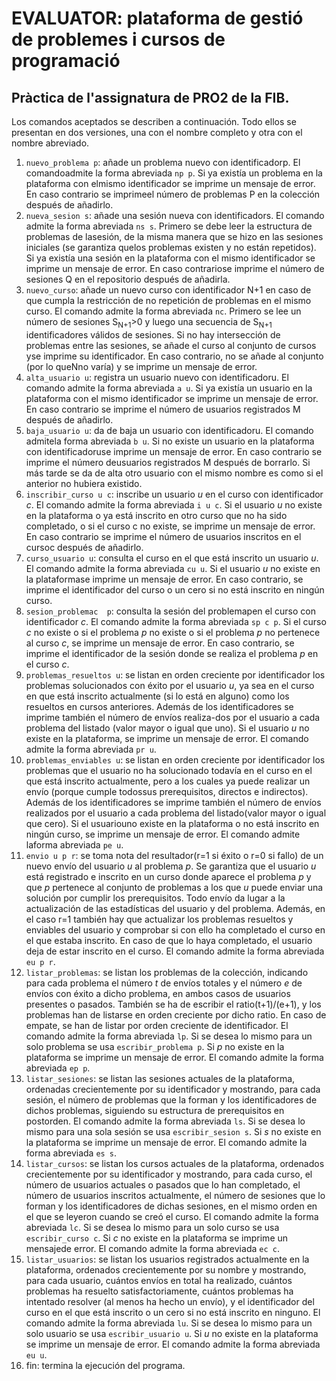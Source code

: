 # EVALUATOR: plataforma de gestió de problemes i cursos de programació

## Pràctica de l'assignatura de PRO2 de la FIB.

Los  comandos  aceptados  se  describen  a  continuación.  Todo  ellos  se  presentan  en dos versiones, una con el nombre completo y otra con el nombre abreviado.

1. `nuevo_problema p`: añade un problema nuevo con identificadorp. El comandoadmite la forma abreviada `np p`. Si ya existía un problema en la plataforma con elmismo identificador se imprime un mensaje de error. En caso contrario se imprimeel número de problemas P en la colección después de añadirlo.
2. `nueva_sesion s`: añade una sesión nueva con identificadors. El comando admite la forma abreviada `ns s`. Primero se debe leer la estructura de problemas de lasesión, de la misma manera que se hizo en las sesiones iniciales (se garantiza quelos problemas existen y no están repetidos). Si ya existía una sesión en la plataforma con el mismo identificador se imprime un mensaje de error. En caso contrariose imprime el número de sesiones Q en el repositorio después de añadirla.
3. `nuevo_curso`: añade un nuevo curso con identificador N+1 en caso de que cumpla la restricción de no repetición de problemas en el mismo curso. El comando admite la forma abreviada `nc`. Primero se lee un número de sesiones S<sub>N+1</sub>>0 y luego una secuencia de S<sub>N+1</sub> identificadores válidos de sesiones. Si no hay intersección de problemas entre las sesiones, se añade el curso al conjunto de cursos yse imprime su identificador. En caso contrario, no se añade al conjunto (por lo queNno varía) y se imprime un mensaje de error.
4. `alta_usuario u`: registra un usuario nuevo con identificadoru. El comando admite la forma abreviada `a u`. Si ya existía un usuario en la plataforma con el mismo identificador se imprime un mensaje de error. En caso contrario se imprime el número de usuarios registrados M después de añadirlo.
5. `baja_usuario u`: da de baja un usuario con identificadoru. El comando admitela forma abreviada `b u`. Si no existe un usuario en la plataforma con identificadoruse  imprime  un  mensaje  de  error.  En  caso  contrario  se  imprime  el  número  deusuarios registrados M después de borrarlo. Si más tarde se da de alta otro usuario con el mismo nombre es como si el anterior no hubiera existido.
6. `inscribir_curso u c`: inscribe un usuario *u* en el curso con identificador *c*. El comando admite la forma abreviada `i u c`. Si el usuario *u* no existe en la plataforma o ya está inscrito en otro curso que no ha sido completado, o si el curso c no existe, se imprime un mensaje de error. En caso contrario se imprime el número de usuarios inscritos en el cursoc después de añadirlo.
7. `curso_usuario u`: consulta el curso en el que está inscrito un usuario *u*. El comando admite la forma abreviada `cu u`. Si el usuario *u* no existe en la plataformase imprime un mensaje de error. En caso contrario, se imprime el identificador del curso o un cero si no está inscrito en ningún curso.
8. `sesion_problemac  p`: consulta la sesión del problemapen el curso con identificador *c*. El comando admite la forma abreviada `sp c p`. Si el curso *c* no existe o si el problema *p* no existe o si el problema *p* no pertenece al curso *c*, se imprime un mensaje de error. En caso contrario, se imprime el identificador de la sesión donde se realiza el problema *p* en el curso *c*.
9. `problemas_resueltos u`: se listan en orden creciente por identificador los problemas  solucionados  con  éxito  por  el  usuario *u*,  ya  sea  en  el  curso  en  que  está inscrito actualmente (si lo está en alguno) como los resueltos en cursos anteriores. Además de los identificadores se imprime también el número de envíos realiza-dos por el usuario a cada problema del listado (valor mayor o igual que uno). Si el usuario *u* no existe en la plataforma, se imprime un mensaje de error. El comando admite la forma abreviada `pr u`.
10. `problemas_enviables u`: se listan en orden creciente por identificador los problemas que el usuario no ha solucionado todavía en el curso en el que está inscrito actualmente, pero a los cuales ya puede realizar un envío (porque cumple todossus prerequisitos, directos e indirectos). Además de los identificadores se imprime también el número de envíos realizados por el usuario a cada problema del listado(valor mayor o igual que cero). Si el usuariouno existe en la plataforma o no está inscrito en ningún curso, se imprime un mensaje de error. El comando admite laforma abreviada `pe u`.
11. `envio u p r`: se toma nota del resultador(r=1 si éxito o r=0 si fallo) de un nuevo envío del usuario *u* al problema *p*. Se garantiza que el usuario *u* está registrado e inscrito en un curso donde aparece el problema *p* y que *p* pertenece al conjunto de problemas a los que *u* puede enviar una solución por cumplir los prerequisitos. Todo envío da lugar a la actualización de las estadísticas del usuario y del problema. Además, en el caso r=1 también hay que actualizar los problemas resueltos y enviables del usuario y comprobar si con ello ha completado el curso en el que estaba inscrito. En caso de que lo haya completado, el usuario deja de estar inscrito en el curso. El comando admite la forma abreviada `eu p r`.
12. `listar_problemas`: se listan los problemas de la colección, indicando para cada problema el número *t* de envíos totales y el número *e* de envíos con éxito a dicho problema, en ambos casos de usuarios presentes o pasados. También se ha de escribir el ratio(t+1)/(e+1), y los problemas han de listarse en orden creciente por dicho ratio. En caso de empate, se han de listar por orden creciente de identificador. El comando admite la forma abreviada `lp`. Si se desea lo mismo para un solo problema se usa `escribir_problema p`. Si *p* no existe en la plataforma se imprime un mensaje de error. El comando admite la forma abreviada `ep p`.
13. `listar_sesiones`:  se  listan  las  sesiones  actuales de la  plataforma,  ordenadas crecientemente por su identificador y mostrando, para cada sesión, el número de problemas que la forman y los identificadores de dichos problemas, siguiendo su estructura de prerequisitos en postorden. El comando admite la forma abreviada `ls`. Si se desea lo mismo para una sola sesión se usa `escribir_sesion s`. Si *s* no existe en la plataforma se imprime un mensaje de error. El comando admite la forma abreviada `es s`.
14. `listar_cursos`: se listan los cursos actuales de la plataforma, ordenados crecientemente por su identificador y mostrando, para cada curso, el número de usuarios actuales  o  pasados  que  lo  han  completado,  el  número  de  usuarios  inscritos  actualmente, el número de sesiones que lo forman y los identificadores de dichas sesiones, en el mismo orden en el que se leyeron cuando se creó el curso. El comando admite la forma abreviada `lc`. Si se desea lo mismo para un solo curso se usa `escribir_curso c`. Si *c* no existe en la plataforma se imprime un mensajede error. El comando admite la forma abreviada `ec c`.
15. `listar_usuarios`: se listan los usuarios registrados actualmente en la plataforma,  ordenados  crecientemente  por  su  nombre  y  mostrando,  para  cada  usuario, cuántos envíos en total ha realizado, cuántos problemas ha resuelto satisfactoriamente, cuántos problemas ha intentado resolver (al menos ha hecho un envío), y el identificador del curso en el que está inscrito o un cero si no está inscrito en ninguno. El comando admite la forma abreviada `lu`. Si se desea lo mismo para un solo usuario se usa `escribir_usuario u`. Si *u* no existe en la plataforma se imprime un mensaje de error. El comando admite la forma abreviada `eu u`.
16. fin: termina la ejecución del programa.
